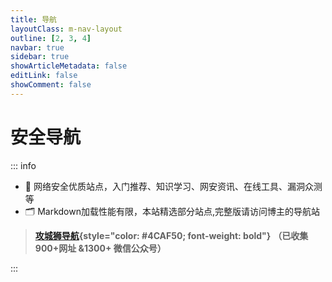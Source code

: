 ```yaml
---
title: 导航
layoutClass: m-nav-layout
outline: [2, 3, 4]
navbar: true
sidebar: true
showArticleMetadata: false
editLink: false
showComment: false
---
```


<script setup>
import { NAV_DATA } from './data'
</script>
<style src="./style.scss"></style>

# 安全导航

::: info
* 🎯 网络安全优质站点，入门推荐、知识学习、网安资讯、在线工具、漏洞众测等
* 🗂️ Markdown加载性能有限，本站精选部分站点,完整版请访问博主的导航站
> **[攻城狮导航](http://nav.secnews.xyz){style="color: #4CAF50; font-weight: bold"}**  **（已收集900+网址 &1300+ 微信公众号）**

:::

<MNavLinks v-for="{title, items} in NAV_DATA" :title="title" :items="items"/>
